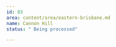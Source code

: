 ```yaml
---
id: 83
area: content/area/eastern-brisbane.md
name: Cannon Hill
status: " Being processed"

---
```

